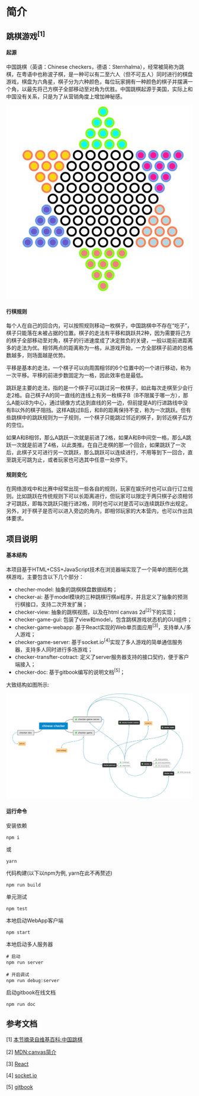 # 简介

## 跳棋游戏<sup>[1]</sup>

#### 起源

中国跳棋（英语：Chinese checkers，德语：Sternhalma），经常被简称为跳棋，在粤语中也称波子棋，是一种可以有二至六人（但不可五人）同时进行的棋盘游戏，棋盘为六角星，棋子分为六种颜色，每位玩家拥有一种颜色的棋子并摆满一个角，以最先将己方棋子全部移动至对角为优胜。中国跳棋起源于美国，实际上和中国没有关系，只是为了从营销角度上增加神秘感。

![](./assets/chess-board.jpg)

#### 行棋规则

每个人在自己的回合内，可以按照规则移动一枚棋子，中国跳棋中不存在“吃子”，棋子只能落在未被占据的位置。棋子的走法有平移和跳跃共2种，因为需要将己方的棋子全部移动至对角，棋子的行进速度成了决定胜负的关键，一般以能前进距离多的走法为优。相邻两点的距离称为一格，从游戏开始，一方全部棋子前进的总格数越多，则场面越是优势。

平移是基本的走法，一个棋子可以向周围相邻的6个位置中的一个进行移动，称为一次平移。平移的前进步数固定为一格，因此效率也是最低。

跳跃是主要的走法，指的是一个棋子可以跳过另一枚棋子，如此每次走棋至少会行走2格。自己棋子A的同一直线的连线上有另一枚棋子B（B不限属于哪一方），那么A能以B为中心，通过镜像方式达到直线的另一边，但前提是A的行进路线中没有B以外的棋子阻挡。这样A跳过B后，和B的距离保持不变，称为一次跳跃。但有些跳棋中的跳跃规则为一子规则，一个棋子只能跳过邻近的棋子，到邻近棋子后方的空位。

如果A和B相邻，那么A跳跃一次就是前进了2格，如果A和B中间空一格，那么A跳跃一次就是前进了4格，以此类推。在自己走棋的那一个回合，如果跳跃了一次后，此棋子又可进行另一次跳跃，那么跳跃可以连续进行，不用等到下一回合，直至跳无可跳为止，或者玩家也可选其中任意一处停下。

#### 规则变化

在网络游戏中和比赛中经常出现一些各自的规则，玩家在娱乐时也可以自行订立规则。比如跳跃在传统规则下可以长距离进行，但玩家可以限定于两只棋子必须相邻才可跳跃，即每次跳跃只能行进2格，同时也可以对是否可以连续跳跃作出规定。另外，对于棋子是否可以进入旁边的角内，即相邻玩家的大本营内，也可以作出具体要求。

## 项目说明

#### 基本结构

本项目基于HTML+CSS+JavaScript技术在浏览器端实现了一个简单的图形化跳棋游戏，主要包含以下几个部分：

* checher-model: 抽象的跳棋棋盘数据结构；
* checker-ai: 基于model模块的三种跳棋行棋ai程序，并且定义了抽象的预测行棋接口，支持二次开发扩展；
* checker-view: 抽象的跳棋视图，以及在html canvas 2d<sup>[2]</sup>下的实现；
* checker-game-gui: 包装了view和model，包含跳棋游戏状态机的GUI组件；
* checker-game-webapp: 基于React实现的Web单页面应用<sup>[3]</sup>，支持单人/多人游戏；
* checker-game-server: 基于socket.io<sup>[4]</sup>实现了多人游戏的简单通信服务器，支持多人同时进行多场游戏；
* checker-transfter-cotract: 定义了server服务器支持的接口契约，便于客户端接入；
* checker-doc: 基于gitbook编写的说明文档<sup>[5]</sup>；

大致结构如图所示:

![](./assets/chess-structure.jpg)

#### 运行命令

安装依赖

```shell
npm i
```

或

```shell
yarn
```

代码构建(以下以npm为例, yarn在此不再赘述)

```shell
npm run build
```

单元测试

```shell
npm test
```

本地启动WebApp客户端

```shell
npm start
```

本地启动多人服务器

```shell
# 启动
npm run server

# 开启调试
npm run debug:server
```

启动gitbook在线文档

```
npm run doc
```

## 参考文档

[1] [本节摘录自维基百科:中国跳棋](https://zh.wikipedia.org/wiki/%E4%B8%AD%E5%9C%8B%E8%B7%B3%E6%A3%8B)

[2] [MDN:canvas简介](https://developer.mozilla.org/en-US/docs/Web/API/Canvas_API)

[3] [React](https://reactjs.org/)

[4] [socket.io](https://socket.io/)

[5] [gitbook](https://www.gitbook.com/)
